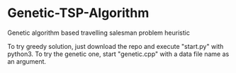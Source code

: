 # Genetic-TSP-Algorithm
Genetic algorithm based travelling salesman problem heuristic

To try greedy solution, just download the repo and execute "start.py" with python3.
To try the genetic one, start "genetic.cpp" with a data file name as an argument.

